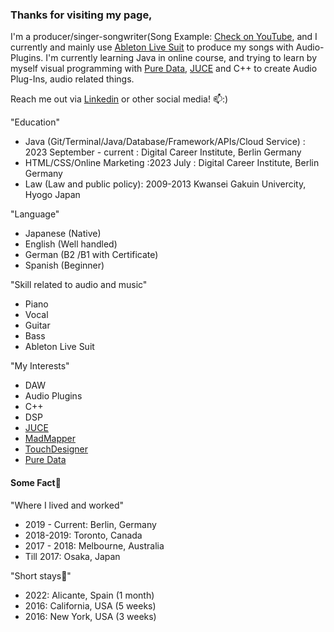 ### Thanks for visiting my page,

<!--
**chizuru-nina-yamauchi/chizuru-nina-yamauchi** is a ✨ _special_ ✨ repository because its `README.md` (this file) appears on your GitHub profile.

Here are some ideas to get you started:

- 🔭 I’m currently working on ...
- 🌱 I’m currently learning ...
- 👯 I’m looking to collaborate on ...
- 🤔 I’m looking for help with ...
- 💬 Ask me about ...
- 📫 How to reach me: ...
- 😄 Pronouns: ...
- ⚡ Fun fact: ...
-->

I'm a producer/singer-songwriter(Song Example: [Check on YouTube](https://youtu.be/HMfoVSGNIHU?feature=shared), and I currently and mainly use [Ableton Live Suit](https://www.ableton.com/en/live/) to produce my songs with Audio-Plugins.
I'm currently learning Java in online course, and trying to learn by myself visual programming with [Pure Data](https://puredata.info/), [JUCE](https://juce.com/) and C++ to create Audio Plug-Ins, audio related things.

Reach me out via [Linkedin](https://www.linkedin.com/in/chizuru-nina-yamauchi-3772b4116/) or other social media! 📫:)

"Education"
- Java (Git/Terminal/Java/Database/Framework/APIs/Cloud Service) : 2023 September - current : Digital Career Institute, Berlin Germany
- HTML/CSS/Online Marketing :2023 July : Digital Career Institute, Berlin Germany
- Law (Law and public policy): 2009-2013 Kwansei Gakuin Univercity, Hyogo  Japan

"Language"
- Japanese (Native)
- English (Well handled)
- German (B2 /B1 with Certificate)
- Spanish (Beginner)

"Skill related to audio and music"
- Piano
- Vocal
- Guitar
- Bass
- Ableton Live Suit

"My Interests"

- DAW
- Audio Plugins
- C++
- DSP
- [JUCE](https://juce.com/) 
- [MadMapper](https://madmapper.com/) 
- [TouchDesigner](https://derivative.ca/) 
- [Pure Data](https://puredata.info/) 

#### Some Fact👯

"Where I lived and worked"
- 2019 - Current: Berlin, Germany
- 2018-2019: Toronto, Canada
- 2017 - 2018: Melbourne, Australia
- Till 2017: Osaka, Japan

"Short stays🌱"
- 2022: Alicante, Spain (1 month)
- 2016: California, USA (5 weeks)
- 2016: New York, USA (3 weeks)


